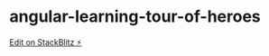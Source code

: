 # angular-learning-tour-of-heroes

[Edit on StackBlitz ⚡️](https://stackblitz.com/edit/angular-learning-tour-of-heroes)